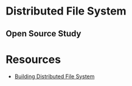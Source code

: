 # Distributed File System

## Open Source Study

# Resources
- [Building Distributed File System](https://www.youtube.com/watch?v=AwOHa2GKd5w)